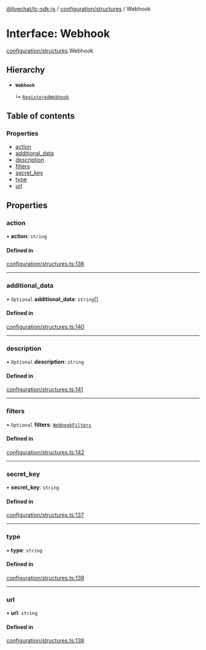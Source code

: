 [@livechat/lc-sdk-js](../README.md) / [configuration/structures](../modules/configuration_structures.md) / Webhook

# Interface: Webhook

[configuration/structures](../modules/configuration_structures.md).Webhook

## Hierarchy

- **`Webhook`**

  ↳ [`RegisteredWebhook`](configuration_structures.RegisteredWebhook.md)

## Table of contents

### Properties

- [action](configuration_structures.Webhook.md#action)
- [additional\_data](configuration_structures.Webhook.md#additional_data)
- [description](configuration_structures.Webhook.md#description)
- [filters](configuration_structures.Webhook.md#filters)
- [secret\_key](configuration_structures.Webhook.md#secret_key)
- [type](configuration_structures.Webhook.md#type)
- [url](configuration_structures.Webhook.md#url)

## Properties

### action

• **action**: `string`

#### Defined in

[configuration/structures.ts:136](https://github.com/livechat/lc-sdk-js/blob/a3fdde0/src/configuration/structures.ts#L136)

___

### additional\_data

• `Optional` **additional\_data**: `string`[]

#### Defined in

[configuration/structures.ts:140](https://github.com/livechat/lc-sdk-js/blob/a3fdde0/src/configuration/structures.ts#L140)

___

### description

• `Optional` **description**: `string`

#### Defined in

[configuration/structures.ts:141](https://github.com/livechat/lc-sdk-js/blob/a3fdde0/src/configuration/structures.ts#L141)

___

### filters

• `Optional` **filters**: [`WebhookFilters`](configuration_structures.WebhookFilters.md)

#### Defined in

[configuration/structures.ts:142](https://github.com/livechat/lc-sdk-js/blob/a3fdde0/src/configuration/structures.ts#L142)

___

### secret\_key

• **secret\_key**: `string`

#### Defined in

[configuration/structures.ts:137](https://github.com/livechat/lc-sdk-js/blob/a3fdde0/src/configuration/structures.ts#L137)

___

### type

• **type**: `string`

#### Defined in

[configuration/structures.ts:139](https://github.com/livechat/lc-sdk-js/blob/a3fdde0/src/configuration/structures.ts#L139)

___

### url

• **url**: `string`

#### Defined in

[configuration/structures.ts:138](https://github.com/livechat/lc-sdk-js/blob/a3fdde0/src/configuration/structures.ts#L138)
